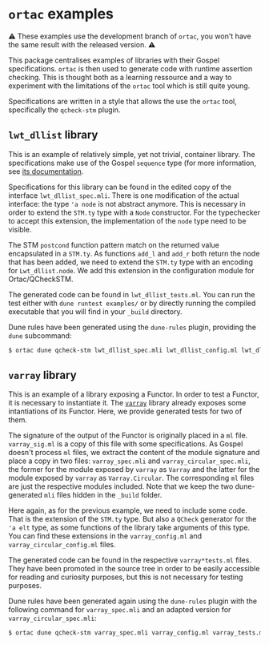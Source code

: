 # `ortac` examples

:warning: These examples use the development branch of `ortac`, you won't have
the same result with the released version. :warning:

This package centralises examples of libraries with their Gospel
specifications. `ortac` is then used to generate code with runtime assertion
checking. This is thought both as a learning ressource and a way to experiment
with the limitations of the `ortac` tool which is still quite young.

Specifications are written in a style that allows the use the `ortac` tool,
specifically the `qcheck-stm` plugin.

## `lwt_dllist` library

This is an example of relatively simple, yet not trivial, container library.
The specifications make use of the Gospel `sequence` type (for more
information, see [its
documentation](https://ocaml-gospel.github.io/gospel/gospel/Gospelstdlib/Sequence/index.html).

Specifications for this library can be found in the edited copy of the
interface `lwt_dllist_spec.mli`. There is one modification of the actual
interface: the type `'a node` is not abstract anymore. This is necessary in
order to extend the `STM.ty` type with a `Node` constructor. For the
typechecker to accept this extension, the implementation of the `node` type
need to be visible.

The STM `postcond` function pattern match on the returned value encapsulated in
a `STM.ty`. As functions `add_l` and `add_r` both return the node that has been
added, we need to extend the `STM.ty` type with an encoding for
`Lwt_dllist.node`. We add this extension in the configuration module for
Ortac/QCheckSTM.

The generated code can be found in `lwt_dllist_tests.ml`. You can run the test
either with `dune runtest examples/` or by directly running the compiled
executable that you will find in your `_build` directory.

Dune rules have been generated using the `dune-rules` plugin, providing the
`dune` subcommand:

```sh
$ ortac dune qcheck-stm lwt_dllist_spec.mli lwt_dllist_config.ml lwt_dllist_tests.ml --package=ortac-examples --with-stdout-to=dune.lwt_dllist.inc
```

## `varray` library

This is an example of a library exposing a Functor. In order to test a Functor,
it is necessary to instantiate it. The
[`varray`](https://github.com/art-w/varray) library already exposes some
intantiations of its Functor. Here, we provide generated tests for two of them.

The signature of the output of the Functor is originally placed in a `ml` file.
`varray_sig.ml` is a copy of this file with some specifications. As Gospel
doesn't process `ml` files, we extract the content of the module signature and
place a copy in two files: `varray_spec.mli` and `varray_circular_spec.mli`,
the former for the module exposed by `varray` as `Varray` and the latter for
the module exposed by `varray` as `Varray.Circular`. The corresponding `ml`
files are just the respective modules included. Note that we keep the two
dune-generated `mli` files hidden in the `_build` folder.

Here again, as for the previous example, we need to include some code. That is
the extension of the `STM.ty` type. But also a `QCheck` generator for the `'a
elt` type, as some functions of the library take arguments of this type. You
can find these extensions in the `varray_config.ml` and
`varray_circular_config.ml` files.

The generated code can be found in the respective `varray*tests.ml` files. They
have been promoted in the source tree in order to be easily accessible for
reading and curiosity purposes, but this is not necessary for testing purposes.

Dune rules have been generated again using the `dune-rules` plugin with the
following command for `varray_spec.mli` and an adapted version for
`varray_circular_spec.mli`:

```sh
$ ortac dune qcheck-stm varray_spec.mli varray_config.ml varray_tests.ml --package=ortac-examples --with-stdout-to=dune.varray.inc
```

